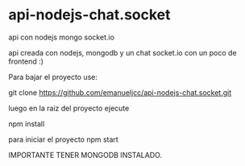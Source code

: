 # api-nodejs-chat.socket
api con nodejs mongo socket.io

api creada con nodejs, mongodb y un chat socket.io con un poco de frontend :)

Para bajar el proyecto use:

  git clone https://github.com/emanueljcc/api-nodejs-chat.socket.git

luego en la raiz del proyecto ejecute

  npm install
  
para iniciar el proyecto 
  npm start
  

IMPORTANTE TENER MONGODB INSTALADO.
